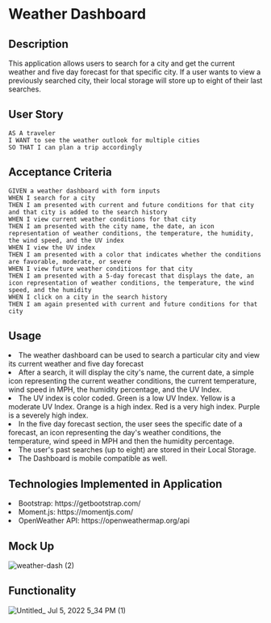# Weather Dashboard
## Description

This application allows users to search for a city and get the current weather and five day forecast for that specific city. If a user wants to view a previously searched city, their local storage will store up to eight of their last searches. 

## User Story

```
AS A traveler
I WANT to see the weather outlook for multiple cities
SO THAT I can plan a trip accordingly
```

## Acceptance Criteria

```
GIVEN a weather dashboard with form inputs
WHEN I search for a city
THEN I am presented with current and future conditions for that city and that city is added to the search history
WHEN I view current weather conditions for that city
THEN I am presented with the city name, the date, an icon representation of weather conditions, the temperature, the humidity, the wind speed, and the UV index
WHEN I view the UV index
THEN I am presented with a color that indicates whether the conditions are favorable, moderate, or severe
WHEN I view future weather conditions for that city
THEN I am presented with a 5-day forecast that displays the date, an icon representation of weather conditions, the temperature, the wind speed, and the humidity
WHEN I click on a city in the search history
THEN I am again presented with current and future conditions for that city
```

## Usage
<li> The weather dashboard can be used to search a particular city and view its current weather and five day forecast
<li> After a search, it will display the city's name, the current date, a simple icon representing the current weather conditions, the current temperature, wind speed in MPH, the humidity percentage, and the UV Index. 
<li> The UV index is color coded. Green is a low UV Index. Yellow is a moderate UV Index. Orange is a high index. Red is a very high index. Purple is a severely high index. 
<li> In the five day forecast section, the user sees the specific date of a forecast, an icon representing the day's weather conditions, the temperature, wind speed in MPH and then the humidity percentage. 
<li> The user's past searches (up to eight) are stored in their Local Storage. 
<li> The Dashboard is mobile compatible as well. 

## Technologies Implemented in Application

<li> Bootstrap: https://getbootstrap.com/
<li> Moment.js: https://momentjs.com/
<li> OpenWeather API: https://openweathermap.org/api

## Mock Up

![weather-dash (2)](https://user-images.githubusercontent.com/103372188/177420251-b5b30f88-99df-4014-8074-a57ed24e2602.png)

## Functionality

![Untitled_ Jul 5, 2022 5_34 PM (1)](https://user-images.githubusercontent.com/103372188/177420844-2d4e9d8a-b1a4-45cd-8e34-fce530ecf276.gif)


